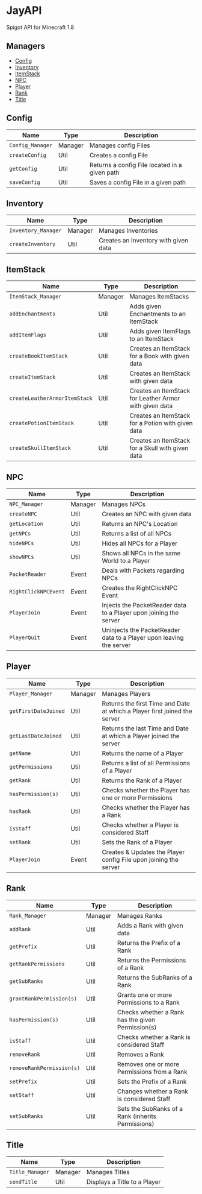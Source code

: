 <!-- Introduction -->
# JayAPI
Spigot API for Minecraft 1.8


<!-- Content Table / Managers -->
## Managers
* [Config](#config)
* [Inventory](#inventory)
* [ItemStack](#itemstack)
* [NPC](#npc)
* [Player](#player)
* [Rank](#rank)
* [Title](#title)


<!-- Config -->
## Config
Name | Type | Description
---- | ---- | -----------
`Config_Manager` | Manager | Manages config Files
`createConfig` | Util | Creates a config File
`getConfig` | Util | Returns a config File located in a given path
`saveConfig` | Util | Saves a config File in a given path

<!-- Inventory -->
## Inventory
Name | Type | Description
---- | ---- | -----------
`Inventory_Manager` | Manager | Manages Inventories
`createInventory` | Util | Creates an Inventory with given data
   
<!-- ItemStack -->
## ItemStack
Name | Type | Description
---- | ---- | -----------
`ItemStack_Manager` | Manager | Manages ItemStacks
`addEnchantments` | Util | Adds given Enchantments to an ItemStack
`addItemFlags` | Util | Adds given ItemFlags to an ItemStack
`createBookItemStack` | Util | Creates an ItemStack for a Book with given data
`createItemStack` | Util | Creates an ItemStack with given data
`createLeatherArmorItemStack` | Util | Creates an ItemStack for Leather Armor with given data
`createPotionItemStack` | Util | Creates an ItemStack for a Potion with given data
`createSkullItemStack` | Util | Creates an ItemStack for a Skull with given data

<!-- NPC -->
## NPC
Name | Type | Description
---- | ---- | -----------
`NPC_Manager` | Manager | Manages NPCs
`createNPC` | Util | Creates an NPC with given data
`getLocation` | Util | Returns an NPC's Location
`getNPCs` | Util | Returns a list of all NPCs
`hideNPCs` | Util | Hides all NPCs for a Player
`showNPCs` | Util | Shows all NPCs in the same World to a Player
`PacketReader` | Event | Deals with Packets regarding NPCs
`RightClickNPCEvent` | Event | Creates the RightClickNPC Event
`PlayerJoin` | Event | Injects the PacketReader data to a Player upon joining the server
`PlayerQuit` | Event | Uninjects the PacketReader data to a Player upon leaving the server

<!-- Player -->
## Player
Name | Type | Description
---- | ---- | -----------
`Player_Manager` | Manager | Manages Players
`getFirstDateJoined` | Util | Returns the first Time and Date at which a Player first joined the server
`getLastDateJoined` | Util | Returns the last Time and Date at which a Player joined the server
`getName` | Util | Returns the name of a Player
`getPermissions` | Util | Returns a list of all Permissions of a Player
`getRank` | Util | Returns the Rank of a Player
`hasPermission(s)` | Util | Checks whether the Player has one or more Permissions
`hasRank` | Util | Checks whether the Player has a Rank
`isStaff` | Util | Checks whether a Player is considered Staff
`setRank` | Util | Sets the Rank of a Player
`PlayerJoin` | Event | Creates & Updates the Player config File upon joining the server

<!-- Rank -->
## Rank
Name | Type | Description
---- | ---- | -----------
`Rank_Manager` | Manager | Manages Ranks
`addRank` | Util | Adds a Rank with given data
`getPrefix` | Util | Returns the Prefix of a Rank
`getRankPermissions` | Util | Returns the Permissions of a Rank
`getSubRanks` | Util | Returns the SubRanks of a Rank
`grantRankPermission(s)` | Util | Grants one or more Permissions to a Rank
`hasPermission(s)` | Util | Checks whether a Rank has the given Permission(s)
`isStaff` | Util | Checks whether a Rank is considered Staff
`removeRank` | Util | Removes a Rank
`removeRankPermission(s)` | Util | Removes one or more Permissions from a Rank
`setPrefix` | Util | Sets the Prefix of a Rank
`setStaff` | Util | Changes whether a Rank is considered Staff
`setSubRanks` | Util | Sets the SubRanks of a Rank (inherits Permissions)

<!-- Title -->
## Title
Name | Type | Description
---- | ---- | -----------
`Title_Manager` | Manager | Manages Titles
`sendTitle` | Util | Displays a Title to a Player
